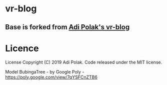 # vr-blog

## Base is forked from [Adi Polak's vr-blog](https://adi-polak.dev/)

# Licence

License
Copyright (C) 2019 Adi Polak. Code released under the MIT license.

Model BubingaTree - by Google Poly - https://poly.google.com/view/7qYSFCnZTB6
